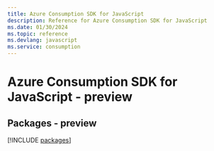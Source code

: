 ```yaml
---
title: Azure Consumption SDK for JavaScript
description: Reference for Azure Consumption SDK for JavaScript
ms.date: 01/30/2024
ms.topic: reference
ms.devlang: javascript
ms.service: consumption
---
```

# Azure Consumption SDK for JavaScript - preview
## Packages - preview
[!INCLUDE [packages](consumption-index.md)]